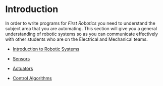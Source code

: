 # Introduction
In order to write programs for <i>First Robotics</i> you need to understand the subject area that you are automating. This section will give you a general understanding of robotic systems so as you can communicate effectively with other students who are on the Electrical and Mechanical teams.

- [Introduction to Robotic Systems](intro.md)

- [Sensors](sensors.md)

- [Actuators](actuators.md)

- [Control Algorithms](control.md)

<!-- - [Network Communcations](networking.md) -->
